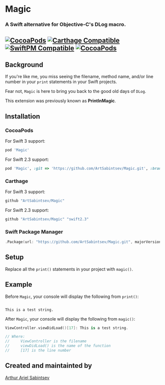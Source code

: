 # Magic

### A Swift alternative for Objective-C's DLog macro.

[![CocoaPods](https://img.shields.io/cocoapods/v/Magic.svg)]()  [![Carthage Compatible](https://img.shields.io/badge/Carthage-compatible-4BC51D.svg?style=flat)]() [![SwiftPM Compatible](https://img.shields.io/badge/SwiftPM-Compatible-brightgreen.svg)]() [![CocoaPods](https://img.shields.io/cocoapods/dm/Magic.svg)]()
---

## Background

If you're like me, you miss seeing the filename, method name, and/or line number in your `print` statements in your Swift projects.

Fear not, `Magic` is here to bring you back to the good old days of `DLog`.

This extension was previously known as **PrintlnMagic**.

## Installation

### **CocoaPods**

For Swift 3 support:

``` ruby
pod 'Magic'
```

For Swift 2.3 support:

```ruby
pod 'Magic', :git => 'https://github.com/ArtSabintsev/Magic.git', :branch => 'swift2.3'
```

### **Carthage**

For Swift 3 support:

``` swift
github "ArtSabintsev/Magic"
```

For Swift 2.3 support:

``` swift
github "ArtSabintsev/Magic" "swift2.3"
```

### Swift Package Manager
``` swift
.Package(url: "https://github.com/ArtSabintsev/Magic.git", majorVersion: 3)
```

## Setup

Replace all the `print()` statements in your project with `magic()`.

## Example
Before `Magic`, your console will display the following from `print()`:

```

This is a test string.

```

After `Magic`, your console will display the following from `magic()`:

```swift
ViewController.viewDidLoad()[17]: This is a test string.

// Where:
//     ViewController is the filename
//     viewDidLoad() is the name of the function
//     [17] is the line number
```

## Created and maintainted by
[Arthur Ariel Sabintsev](http://www.sabintsev.com)
